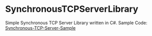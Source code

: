 # SynchronousTCPServerLibrary
Simple Synchronous TCP Server Library written in C#.
Sample Code: [Synchronous-TCP-Server-Sample](https://github.com/WithoutCaps/Synchronous-TCP-Server-Sample)
